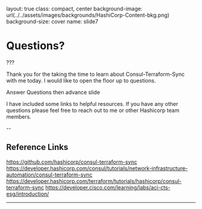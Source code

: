 layout: true
class: compact, center
background-image: url(../../assets/images/backgrounds/HashiCorp-Content-bkg.png)
background-size: cover
name: slide7

# Questions?

???

Thank you for the taking the time to learn about Consul-Terraform-Sync with me today.
I would like to open the floor up to questions.

Answer Questions then advance slide

I have included some links to helpful resources. If you have any other questions please feel free to reach out to me or other Hashicorp team members.

--

## Reference Links

<https://github.com/hashicorp/consul-terraform-sync>
<https://developer.hashicorp.com/consul/tutorials/network-infrastructure-automation/consul-terraform-sync>
<https://developer.hashicorp.com/terraform/tutorials/hashicorp/consul-terraform-sync>
<https://developer.cisco.com/learning/labs/aci-cts-esg/introduction/>

---
